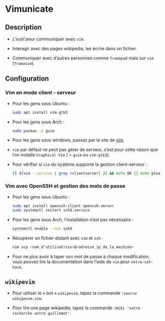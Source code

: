 # Vimunicate

## Description

* _L’outil pour communiquer avec `vim`._

* Interagir avec des pages wikipedia, les écrire dans un fichier.

* Communiquer avec d’autres personnes comme `framapad` mais sur `vim` (`framavim`).

## Configuration

### Vim en mode client - serveur

* Pour les gens sous Ubuntu :
  ```bash
  sudo apt install vim-gtk3
  ```

* Pour les gens sous Arch :
  ```bash
  sudo pacman -S gvim
  ```

* Pour les gens sous windows, passez par le site de [vim](https://www.vim.org).

* `vim` par  défaut ne peut  pas gérer de serveur,  c’est pour cette  raison que l’on installe `Graphical Vim` ( = `gvim` ou `vim-gtk3`).

* Pour vérifier si `vim` du système supporte la gestion client-serveur :
  ```bash
  [[ $(vim --version | grep +clientserver) ]] && echo OK || echo please install gvim or vim-gtk3
  ```

### Vim avec OpenSSH et gestion des mots de passe 

* Pour les gens sous Ubuntu :
  ```bash
  sudo apt install openssh-client openssh-server
  sudo systemctl restart sshd.service
  ```

* Pour les gens sous Arch, l’installation n’est pas nécessaire :
  ```bash
  systemctl enable --now sshd
  ```

* Récupérer un fichier distant avec `vim` et `ssh` :
  ```bash
  vim scp <nom_d’utilisatrice>@<adresse_ip_de_la_machine>
  ```

* Pour ne plus avoir à taper son mot de passe à chaque modification, vous pouvez lire la documentation dans l’aide de `vim` pour `netrw-ssh-hack`.  

## `wikipevim`

* Pour utiliser le « bot » `wikipevim`, tapez la commande `:source wikipevim.vim`.

* Pour lire une page wikipedia, tapez la commande `:Wiki 'votre recherche entre guillemet'`.
